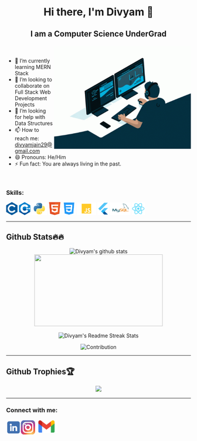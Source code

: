 # <p align="center">Hi there, I'm Divyam 👋</p>
## <p align="center">I am a Computer Science UnderGrad</p>
<!-- ![](https://komarev.com/ghpvc/?username=divyam29) -->

<img width=373.5 height=279.75 src="logos/coding.gif" align="right"></img>
<br>
- 🌱 I’m currently learning MERN Stack
- 👯 I’m looking to collaborate on Full Stack Web Development Projects
- 🤔 I’m looking for help with Data Structures
- 📫 How to reach me: divyamjain29@gmail.com
- 😄 Pronouns: He/Him
- ⚡ Fun fact: You are always living in the past.
<br>
<h3>Skills:</h3>
<p float="left">
<a href="https://docs.microsoft.com/en-us/cpp/?view=msvc-170"><img height="35" title="C" alt="C" src="logos/c.png"/></a>
<a href="https://docs.microsoft.com/en-us/cpp/?view=msvc-170"><img height="35" alt="C++" title="C++" src="logos/cpp.png"/></a>
<a href="https://www.python.org/"><img height="35" alt="Python" title="Python" src="logos/python.png"/></a>
<a href="https://developer.mozilla.org/en-US/docs/Glossary/HTML5"><img height="35" alt="HTML5" title="HTML5" src="logos/HTML5.png"/></a>
<a href="https://www.w3.org/TR/CSS/#css"><img height="35" alt="CSS3" title="CSS3" src="logos/CSS3.png"/></a>
<a href="https://developer.mozilla.org/en-US/docs/Web/JavaScript"><img height="35" alt="JS" title="JS" src="logos/JS.png"/></a>
<a href="https://flutter.dev/"><img height="35" alt="Flutter" title="FLUTTER" src="logos/flutter.png"/></a>
<a href="https://www.mysql.com/"><img height="35" alt="MySQL" title="MYSQL" src="logos/mysql.png"/></a>
<a href="https://reactjs.org/"><img height="35" alt="ReactJS" title="ReactJS" src="logos/react.png"/></a>
</p>
<hr>

## Github Stats🔥🔥
<p  align="center">
<img width=450 src="https://github-readme-stats.vercel.app/api?username=divyam29&show_icons=true&include_all_commits=true&count_private=true&include_all_commits=true&hide_border=true&title_color=00a7f7&icon_color=28c48a&text_color=fdfdfd&bg_color=0,000000,130F40" alt="Divyam's github stats" /> 
<img width=350 height=195 src="https://github-readme-stats.vercel.app/api/top-langs/?username=divyam29&layout=compact&hide_border=true&title_color=00a7f7&icon_color=28c48a&text_color=fdfdfd&bg_color=0,000000,130F40" />
</p>
<p align="center">
<img src="https://github-readme-streak-stats.herokuapp.com?user=divyam29&theme=dark&hide_border=true&date_format=M%20j%5B%2C%20Y%5D&fire=E25822&background=060515&stroke=028ED7&ring=E25822&currStreakNum=DDDDDD&sideNums=DDDDDD&currStreakLabel=DDDDDD&sideLabels=DDDDDD&dates=24AF7C" alt="Divyam's Readme Streak Stats" />
</p>

<p align="center">
  <img src="https://activity-graph.herokuapp.com/graph?username=divyam29&theme=react-dark&hide_border=true&area=true" alt="Contribution"/>
</p>
<hr>

## Github Trophies🏆
<p  align="center">
  <img src="https://github-profile-trophy.vercel.app/?username=madushadhanushka&theme=algolia&no-bg=false&no-frame=true&column=-1&margin-w=1" />
</p>
 

  
<hr>
<h3>Connect with me:</h3>
<p align="center">
<a target="_blank" href="https://www.linkedin.com/in/divyam-jain-b61440141/"><img align="left" title="LinkedIn" alt="LinkedIn" height="40px" src="logos/linkedin.png" /></a>
<a target="_blank" href="https://www.instagram.com/_divyam_29/"><img align="left" title="Instagram" alt="Instagram" height="40px" src="logos/instagram.png" /></a>
<a target="_blank" href="mailto:divyamjain29@gmail.com"><img align="left" title="Mail" alt="Mail" height="35px" src="logos/Gmail.png" /></a>
</p>
